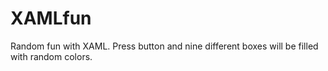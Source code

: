 XAMLfun
=======

Random fun with XAML.
Press button and nine different boxes will be filled with random colors.
